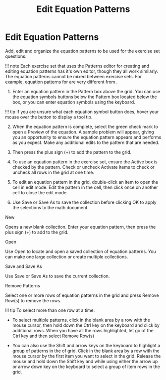 ﻿---
title: Edit Equation Patterns
category: reference
---

# Edit Equation Patterns

Add, edit and organize the equation patterns to be used for the exercise set questions.

!!! note
    Each exercise set that uses the Patterns editor for creating and editing equation patterns has it's own editor, though they all work similarly. The equation patterns cannot be mixed between exercise sets. For example, equation patterns for are very different from .

1. Enter an equation pattern in the Pattern box above the grid. You can use the equation symbols buttons below the Pattern box located below the box, or you can enter equation symbols using the keyboard.

!!! tip
    If you are unsure what each equation symbol button does, hover your mouse over the button to display a tool tip.

2. When the equation pattern is complete, select the green check mark to open a Preview of the equation. A sample problem will appear, giving you an opportunity to ensure the equation pattern appears and performs as you expect. Make any additional edits to the pattern that are needed.

3. Then press the plus sign (+) to add the pattern to the grid.

4. To use an equation pattern in the exercise set, ensure the Active box is checked by the pattern. Check or uncheck Activate Items to check or uncheck all rows in the grid at one time.

5. To edit an equation pattern in the grid, double-click an item to open the cell in edit mode. Edit the pattern in the cell, then click once on another cell to close the edit mode.

6. Use Save or Save As to save the collection before clicking OK to apply the selections to the math document.

New

Opens a new blank collection. Enter your equation pattern, then press the plus sign (+) to add to the grid.

Open

Use Open to locate and open a saved collection of equation patterns. You can make one large collection or create multiple collections.

Save and Save As

Use Save or Save As to save the current collection.

Remove Patterns

Select one or more rows of equation patterns in the grid and press Remove Row(s) to remove the rows.

!!! tip
    To select more than one row at a time:

- To select multiple patterns, click in the blank area by a row with the mouse cursor, then hold down the Ctrl key on the keyboard and click by additional rows. When you have all the rows highlighted, let go of the Ctrl key and then select Remove Row(s)

- You can also use the Shift and arrow keys on the keyboard to highlight a group of patterns in the of grid. Click in the blank area by a row with the mouse cursor by the first item you want to select in the grid. Release the mouse and hold down the Shift key and while using either the arrow up or arrow down key on the keyboard to select a group of item rows in the grid.

